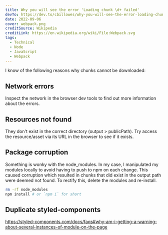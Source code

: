 ```yaml
---
title: Why you will see the error 'Loading chunk \d+ failed'
devTo: https://dev.to/cbillowes/why-you-will-see-the-error-loading-chunk-d-failed-1ne4
date: 2022-09-06
cover: webpack.png
creditSource: Wikipedia
creditLink: https://en.wikipedia.org/wiki/File:Webpack.svg
tags:
  - Technical
  - Node
  - JavaScript
  - Webpack
---
```


I know of the following reasons why chunks cannot be downloaded:

## Network errors

Inspect the network in the browser dev tools to find out more information about the errors.

## Resources not found

They don't exist in the correct directory (output > publicPath).
Try access the resource/asset via its URL in the browser to see if it exists.

## Package corruption

Something is wonky with the node_modules. In my case, I manipulated my modules locally
to avoid having to push to npm on each change. This caused corruption which resulted
in chunks that did exist in the output path were deemed not found.
To rectify this, delete the modules and re-install.

```bash
rm -rf node_modules
npm install # or `npm i` for short
```

## Duplicate styled-components

https://styled-components.com/docs/faqs#why-am-i-getting-a-warning-about-several-instances-of-module-on-the-page

